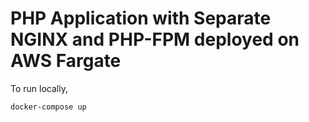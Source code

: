 # PHP Application with Separate NGINX and PHP-FPM deployed on AWS Fargate

To run locally,

```
docker-compose up
```